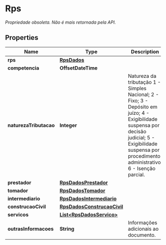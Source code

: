 

# Rps

*Propriedade obsoleta. Não é mais retornada pela API.*

## Properties

| Name | Type | Description | Notes |
|------------ | ------------- | ------------- | -------------|
|**rps** | [**RpsDados**](RpsDados.md) |  |  [optional] |
|**competencia** | **OffsetDateTime** |  |  [optional] |
|**naturezaTributacao** | **Integer** | Natureza da tributação  1 - Simples Nacional;  2 - Fixo;  3 - Depósito em juízo;  4 - Exigibilidade suspensa por decisão judicial;  5 - Exigibilidade suspensa por procedimento administrativo;  6 - Isenção parcial. |  [optional] |
|**prestador** | [**RpsDadosPrestador**](RpsDadosPrestador.md) |  |  [optional] |
|**tomador** | [**RpsDadosTomador**](RpsDadosTomador.md) |  |  [optional] |
|**intermediario** | [**RpsDadosIntermediario**](RpsDadosIntermediario.md) |  |  [optional] |
|**construcaoCivil** | [**RpsDadosConstrucaoCivil**](RpsDadosConstrucaoCivil.md) |  |  [optional] |
|**servicos** | [**List&lt;RpsDadosServico&gt;**](RpsDadosServico.md) |  |  |
|**outrasInformacoes** | **String** | Informações adicionais ao documento. |  [optional] |



